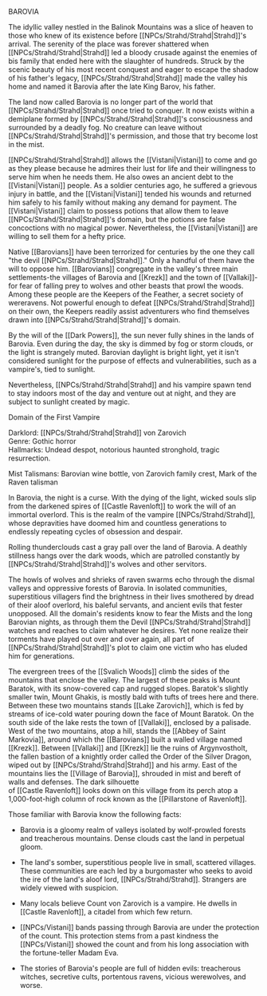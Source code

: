 BAROVIA

The idyllic valley nestled in the Balinok Mountains was a slice of heaven to those who knew of its existence before [[NPCs/Strahd/Strahd|Strahd]]'s arrival. The serenity of the place was forever shattered when [[NPCs/Strahd/Strahd|Strahd]] led a bloody crusade against the enemies of bis family that ended here with the slaughter of hundreds. Struck by the scenic beauty of his most recent conquest and eager to escape the shadow of his father's legacy, [[NPCs/Strahd/Strahd|Strahd]] made the valley his home and named it Barovia after the late King Barov, his father.

The land now called Barovia is no longer part of the world that [[NPCs/Strahd/Strahd|Strahd]] once tried to conquer. It now exists within a demiplane formed by [[NPCs/Strahd/Strahd|Strahd]]'s consciousness and surrounded by a deadly fog. No creature can leave without [[NPCs/Strahd/Strahd|Strahd]]'s permission, and those that try become lost in the mist.

[[NPCs/Strahd/Strahd|Strahd]] allows the [[Vistani|Vistani]] to come and go as they please because he admires their lust for life and their willingness to serve him when he needs them. He also owes an ancient debt to the [[Vistani|Vistani]] people. As a soldier centuries ago, he suffered a grievous injury in battle, and the [[Vistani|Vistani]] tended his wounds and returned him safely to his family without making any demand for payment. The [[Vistani|Vistani]] claim to possess potions that allow them to leave [[NPCs/Strahd/Strahd|Strahd]]'s domain, but the potions are false concoctions with no magical power. Nevertheless, the [[Vistani|Vistani]] are willing to sell them for a hefty price.

Native [[Barovians]] have been terrorized for centuries by the one they call "the devil [[NPCs/Strahd/Strahd|Strahd]]." Only a handful of them have the will to oppose him. [[Barovians]] congregate in the valley's three main settlements-the villages of Barovia and [[Krezk]] and the town of [[Vallaki]]-for fear of falling prey to wolves and other beasts that prowl the woods. Among these people are the Keepers of the Feather, a secret society of wereravens. Not powerful enough to defeat [[NPCs/Strahd/Strahd|Strahd]] on their own, the Keepers readily assist adventurers who find themselves drawn into [[NPCs/Strahd/Strahd|Strahd]]'s domain.

By the will of the [[Dark Powers]], the sun never fully shines in the lands of Barovia. Even during the day, the sky is dimmed by fog or storm clouds, or the light is strangely muted. Barovian daylight is bright light, yet it isn't considered sunlight for the purpose of effects and vulnerabilities, such as a vampire's, tied to sunlight.

Nevertheless, [[NPCs/Strahd/Strahd|Strahd]] and his vampire spawn tend to stay indoors most of the day and venture out at night, and they are subject to sunlight created by magic.

Domain of the First Vampire

Darklord: [[NPCs/Strahd/Strahd|Strahd]] von Zarovich  
Genre: Gothic horror  
Hallmarks: Undead despot, notorious haunted stronghold, tragic resurrection.

Mist Talismans: Barovian wine bottle, von Zarovich family crest, Mark of the Raven talisman

In Barovia, the night is a curse. With the dying of the light, wicked souls slip from the darkened spires of [[Castle Ravenloft]] to work the will of an immortal overlord. This is the realm of the vampire [[NPCs/Strahd/Strahd]], whose depravities have doomed him and countless generations to endlessly repeating cycles of obsession and despair.

Rolling thunderclouds cast a gray pall over the land of Barovia. A deathly stillness hangs over the dark woods, which are patrolled constantly by [[NPCs/Strahd/Strahd|Strahd]]'s wolves and other servitors.

The howls of wolves and shrieks of raven swarms echo through the dismal valleys and oppressive forests of Barovia. In isolated communities, superstitious villagers find the brightness in their lives smothered by dread of their aloof overlord, his baleful servants, and ancient evils that fester unopposed. All the domain's residents know to fear the Mists and the long Barovian nights, as through them the Devil [[NPCs/Strahd/Strahd|Strahd]] watches and reaches to claim whatever he desires. Yet none realize their torments have played out over and over again, all part of [[NPCs/Strahd/Strahd|Strahd]]'s plot to claim one victim who has eluded him for generations.

The evergreen trees of the [[Svalich Woods]] climb the sides of the mountains that enclose the valley. The largest of these peaks is Mount Baratok, with its snow-covered cap and rugged slopes. Baratok's slightly smaller twin, Mount Ghakis, is mostly bald with tufts of trees here and there. Between these two mountains stands [[Lake Zarovich]], which is fed by streams of ice-cold water pouring down the face of Mount Baratok. On the south side of the lake rests the town of [[Vallaki]], enclosed by a palisade. West of the two mountains, atop a hill, stands the [[Abbey of Saint Markovia]], around which the [[Barovians]] built a walled village named [[Krezk]]. Between [[Vallaki]] and [[Krezk]] lie the ruins of Argynvostholt, the fallen bastion of a knightly order called the Order of the Silver Dragon, wiped out by [[NPCs/Strahd/Strahd|Strahd]] and his army. East of the mountains lies the [[Village of Barovia]], shrouded in mist and bereft of walls and defenses. The dark silhouette  
of [[Castle Ravenloft]] looks down on this village from its perch atop a 1,000-foot-high column of rock known as the [[Pillarstone of Ravenloft]].

Those familiar with Barovia know the following facts:

-   Barovia is a gloomy realm of valleys isolated by wolf-prowled forests and treacherous mountains. Dense clouds cast the land in perpetual gloom.

-   The land's somber, superstitious people live in small, scattered villages. These communities are each led by a burgomaster who seeks to avoid the ire of the land's aloof lord, [[NPCs/Strahd/Strahd]]. Strangers are widely viewed with suspicion.

-   Many locals believe Count von Zarovich is a vampire. He dwells in [[Castle Ravenloft]], a citadel from which few return.

-   [[NPCs/Vistani]] bands passing through Barovia are under the protection of the count. This protection stems from a past kindness the [[NPCs/Vistani]] showed the count and from his long association with the fortune-teller Madam Eva.

-   The stories of Barovia's people are full of hidden evils: treacherous witches, secretive cults, portentous ravens, vicious werewolves, and worse.